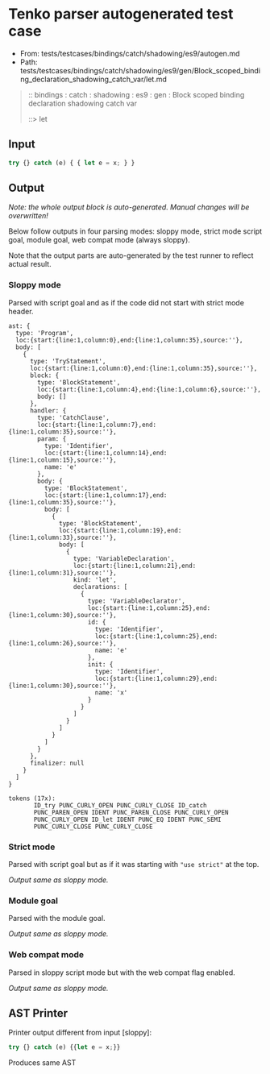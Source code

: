 # Tenko parser autogenerated test case

- From: tests/testcases/bindings/catch/shadowing/es9/autogen.md
- Path: tests/testcases/bindings/catch/shadowing/es9/gen/Block_scoped_binding_declaration_shadowing_catch_var/let.md

> :: bindings : catch : shadowing : es9 : gen : Block scoped binding declaration shadowing catch var
>
> ::> let

## Input


`````js
try {} catch (e) { { let e = x; } }
`````

## Output

_Note: the whole output block is auto-generated. Manual changes will be overwritten!_

Below follow outputs in four parsing modes: sloppy mode, strict mode script goal, module goal, web compat mode (always sloppy).

Note that the output parts are auto-generated by the test runner to reflect actual result.

### Sloppy mode

Parsed with script goal and as if the code did not start with strict mode header.

`````
ast: {
  type: 'Program',
  loc:{start:{line:1,column:0},end:{line:1,column:35},source:''},
  body: [
    {
      type: 'TryStatement',
      loc:{start:{line:1,column:0},end:{line:1,column:35},source:''},
      block: {
        type: 'BlockStatement',
        loc:{start:{line:1,column:4},end:{line:1,column:6},source:''},
        body: []
      },
      handler: {
        type: 'CatchClause',
        loc:{start:{line:1,column:7},end:{line:1,column:35},source:''},
        param: {
          type: 'Identifier',
          loc:{start:{line:1,column:14},end:{line:1,column:15},source:''},
          name: 'e'
        },
        body: {
          type: 'BlockStatement',
          loc:{start:{line:1,column:17},end:{line:1,column:35},source:''},
          body: [
            {
              type: 'BlockStatement',
              loc:{start:{line:1,column:19},end:{line:1,column:33},source:''},
              body: [
                {
                  type: 'VariableDeclaration',
                  loc:{start:{line:1,column:21},end:{line:1,column:31},source:''},
                  kind: 'let',
                  declarations: [
                    {
                      type: 'VariableDeclarator',
                      loc:{start:{line:1,column:25},end:{line:1,column:30},source:''},
                      id: {
                        type: 'Identifier',
                        loc:{start:{line:1,column:25},end:{line:1,column:26},source:''},
                        name: 'e'
                      },
                      init: {
                        type: 'Identifier',
                        loc:{start:{line:1,column:29},end:{line:1,column:30},source:''},
                        name: 'x'
                      }
                    }
                  ]
                }
              ]
            }
          ]
        }
      },
      finalizer: null
    }
  ]
}

tokens (17x):
       ID_try PUNC_CURLY_OPEN PUNC_CURLY_CLOSE ID_catch
       PUNC_PAREN_OPEN IDENT PUNC_PAREN_CLOSE PUNC_CURLY_OPEN
       PUNC_CURLY_OPEN ID_let IDENT PUNC_EQ IDENT PUNC_SEMI
       PUNC_CURLY_CLOSE PUNC_CURLY_CLOSE
`````

### Strict mode

Parsed with script goal but as if it was starting with `"use strict"` at the top.

_Output same as sloppy mode._

### Module goal

Parsed with the module goal.

_Output same as sloppy mode._

### Web compat mode

Parsed in sloppy script mode but with the web compat flag enabled.

_Output same as sloppy mode._

## AST Printer

Printer output different from input [sloppy]:

````js
try {} catch (e) {{let e = x;}}
````

Produces same AST
